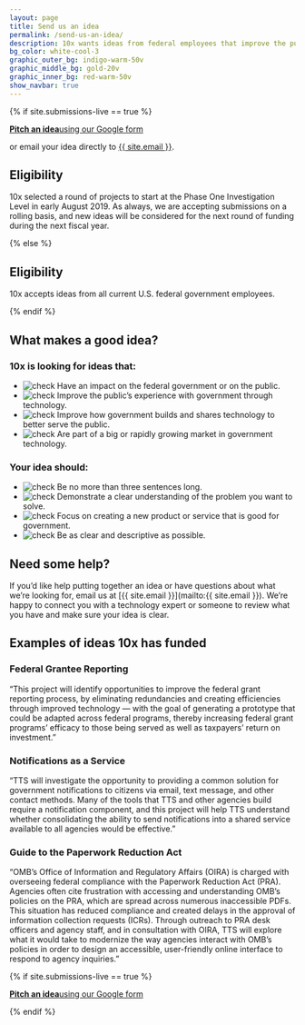 ```yaml
---
layout: page
title: Send us an idea
permalink: /send-us-an-idea/
description: 10x wants ideas from federal employees that improve the public’s experience with government through technology.
bg_color: white-cool-3
graphic_outer_bg: indigo-warm-50v
graphic_middle_bg: gold-20v
graphic_inner_bg: red-warm-50v
show_navbar: true
---
```


{% if site.submissions-live == true %}

<div class="g-row tablet:display-flex tablet:align-items-center clearfix">
  <a href="{{ site.submission_form }}" class="g-col tablet:g-col-auto background-color-red-warm-50v color-white padding-2 border-radius-small tablet:margin-right-3 text-decoration-none hover:background-color-indigo-warm-50v text-align-center margin-top-2 tablet:margin-top-0"><strong class="tablet:font-sans-8">Pitch an idea</strong><span class="font-sans-6 font-weight-300 display-block color-white">using our Google form</span></a>
  <p class="g-col-fill color-90 font-sans-6 tablet:font-sans-8 line-height-small margin-top-2 tablet:margin-y-0 tablet:g-col-5">or email your idea directly to <a href="mailto:{{ site.email }}" class="color-90 white-space-nowrap text-decoration-color-30 hover:text-decoration-color-90">{{ site.email }}</a>.</p>
</div>

<h2 class="docs-h2">Eligibility</h2>

10x selected a round of projects to start at the Phase One Investigation Level in early August 2019. As always, we are accepting submissions on a rolling basis, and new ideas will be considered for the next round of funding during the next fiscal year.

{% else %}

<h2 class="docs-h2">Eligibility</h2>

10x accepts ideas from all current U.S. federal government employees.

{% endif %}

<h2 class="docs-h2">What makes a good idea?</h2>

<h3><strong>10x is looking for ideas that:</strong></h3>

<ul class="line-height-small tablet:line-height-base">
  <li class="text-indent-neg-3 padding-left-3 tablet:text-indent-neg-4 tablet:padding-left-4">
    <img class="display-line-block width-2 tablet:width-3 margin-right-p5 position-relative bottom-2px vertical-align-middle" src="{{ '/assets/img/check.svg' | relative_url }}" alt="check">
    Have an impact on the federal government or on the public.
  </li>
  <li class="text-indent-neg-3 padding-left-3 tablet:text-indent-neg-4 tablet:padding-left-4">
    <img class="display-line-block width-2 tablet:width-3 margin-right-p5 position-relative bottom-2px vertical-align-middle" src="{{ '/assets/img/check.svg' | relative_url }}" alt="check">
    Improve the public’s experience with government through technology.</li>
  <li class="text-indent-neg-3 padding-left-3 tablet:text-indent-neg-4 tablet:padding-left-4">
    <img class="display-line-block width-2 tablet:width-3 margin-right-p5 position-relative bottom-2px vertical-align-middle" src="{{ '/assets/img/check.svg' | relative_url }}" alt="check">
    Improve how government builds and shares technology to better serve the public.</li>
  <li class="text-indent-neg-3 padding-left-3 tablet:text-indent-neg-4 tablet:padding-left-4">
    <img class="display-line-block width-2 tablet:width-3 margin-right-p5 position-relative bottom-2px vertical-align-middle" src="{{ '/assets/img/check.svg' | relative_url }}" alt="check">
    Are part of a big or rapidly growing market in government technology.</li>
</ul>

<h3><strong>Your idea should:</strong></h3>

<ul class="line-height-small">
  <li class="text-indent-neg-3 padding-left-3 tablet:text-indent-neg-4 tablet:padding-left-4">
    <img class="display-line-block width-2 tablet:width-3 margin-right-p5 position-relative bottom-2px vertical-align-middle" src="{{ '/assets/img/check.svg' | relative_url }}" alt="check">
    Be no more than three sentences long.</li>
  <li class="text-indent-neg-3 padding-left-3 tablet:text-indent-neg-4 tablet:padding-left-4">
    <img class="display-line-block width-2 tablet:width-3 margin-right-p5 position-relative bottom-2px vertical-align-middle" src="{{ '/assets/img/check.svg' | relative_url }}" alt="check">
    Demonstrate a clear understanding of the problem you want to solve.</li>
  <li class="text-indent-neg-3 padding-left-3 tablet:text-indent-neg-4 tablet:padding-left-4">
    <img class="display-line-block width-2 tablet:width-3 margin-right-p5 position-relative bottom-2px vertical-align-middle" src="{{ '/assets/img/check.svg' | relative_url }}" alt="check">
    Focus on creating a new product or service that is good for government.</li>
  <li class="text-indent-neg-3 padding-left-3 tablet:text-indent-neg-4 tablet:padding-left-4">
    <img class="display-line-block width-2 tablet:width-3 margin-right-p5 position-relative bottom-2px vertical-align-middle" src="{{ '/assets/img/check.svg' | relative_url }}" alt="check">
    Be as clear and descriptive as possible.</li>
</ul>

<h2 class="docs-h2">Need some help?</h2>

If you’d like help putting together an idea or have questions about what we’re looking for, email us at [{{ site.email }}](mailto:{{ site.email }}). We’re happy to connect you with a technology expert or someone to review what you have and make sure your idea is clear.

<h2 class="docs-h2">Examples of ideas 10x has funded</h2>

<div class="usa-card">
  <h3 class="margin-top-0">Federal Grantee Reporting</h3>
  <p>“This project will identify opportunities to improve the federal grant reporting process, by eliminating redundancies and creating efficiencies through improved technology — with the goal of generating a prototype that could be adapted across federal programs, thereby increasing federal grant programs’ efficacy to those being served as well as taxpayers’ return on investment.”</p>
</div>

<div class="usa-card">
  <h3 class="margin-top-0">Notifications as a Service</h3>
  <p>“TTS will investigate the opportunity to providing a common solution for government notifications to citizens via email, text message, and other contact methods. Many of the tools that TTS and other agencies build require a notification component, and this project will help TTS understand whether consolidating the ability to send notifications into a shared service available to all agencies would be effective.”</p>
</div>

<div class="usa-card">
  <h3 class="margin-top-0">Guide to the Paperwork Reduction Act</h3>
  <p>“OMB’s Office of Information and Regulatory Affairs (OIRA) is charged with overseeing federal compliance with the Paperwork Reduction Act (PRA). Agencies often cite frustration with accessing and understanding OMB’s policies on the PRA, which are spread across numerous inaccessible PDFs. This situation has reduced compliance and created delays in the approval of information collection requests (ICRs). Through outreach to PRA desk officers and agency staff, and in consultation with OIRA, TTS will explore what it would take to modernize the way agencies interact with OMB’s policies in order to design an accessible, user-friendly online interface to respond to agency inquiries.”</p>
</div>

{% if site.submissions-live == true %}

<div class="g-row tablet:display-flex tablet:align-items-center clearfix margin-top-2 tablet:margin-top-6">
  <a href="{{ site.submission_form }}" class="g-col tablet:g-col-auto background-color-red-warm-50v color-white padding-2 border-radius-small tablet:margin-right-5 text-decoration-none hover:background-color-indigo-warm-50v text-align-center margin-top-2 tablet:margin-top-0"><strong class="tablet:font-sans-8">Pitch an idea</strong><span class="font-sans-6 font-weight-300 display-block color-white">using our Google form</span></a>
</div>

{% endif %}
